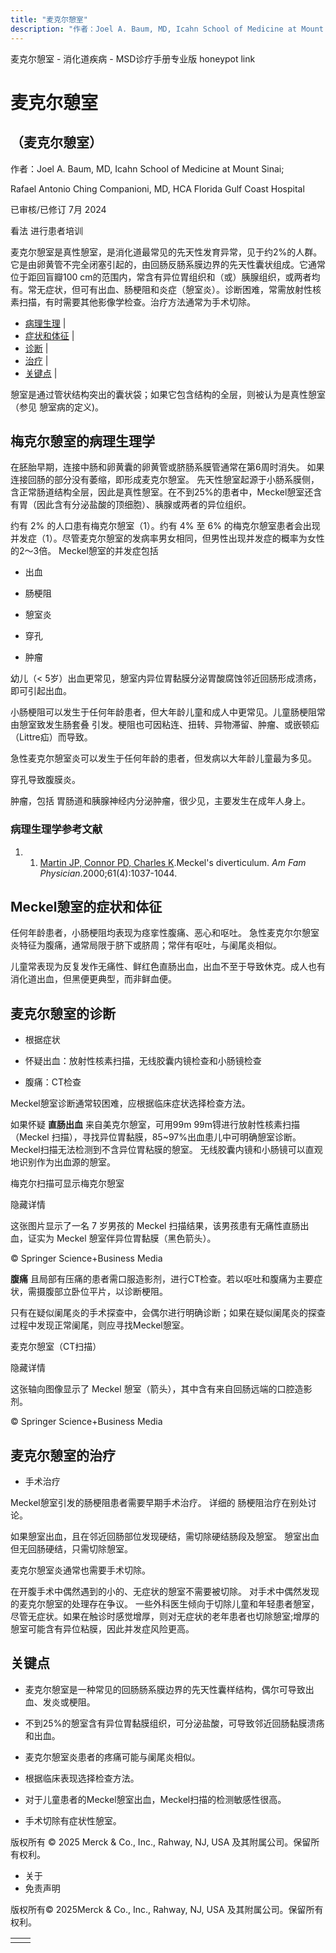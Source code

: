 ```yaml
---
title: "麦克尔憩室"
description: "作者：Joel A. Baum, MD, Icahn School of Medicine at Mount Sinai;"
---
```


﻿麦克尔憩室 \- 消化道疾病 \- MSD诊疗手册专业版 honeypot link

# 麦克尔憩室

## （麦克尔憩室）

作者：Joel A. Baum, MD, Icahn School of Medicine at Mount Sinai;

Rafael Antonio Ching Companioni, MD, HCA Florida Gulf Coast Hospital

已审核/已修订 7月 2024

看法 进行患者培训

麦克尔憩室是真性憩室，是消化道最常见的先天性发育异常，见于约2%的人群。 它是由卵黄管不完全闭塞引起的，由回肠反肠系膜边界的先天性囊状组成。它通常位于距回盲瓣100 cm的范围内，常含有异位胃组织和（或）胰腺组织，或两者均有。常无症状，但可有出血、肠梗阻和炎症（憩室炎）。诊断困难，常需放射性核素扫描，有时需要其他影像学检查。治疗方法通常为手术切除。

- [病理生理](#病理生理_v34433916_zh) \|
- [症状和体征](#症状和体征_v34433942_zh) \|
- [诊断](#诊断_v34433946_zh) \|
- [治疗](#治疗_v34433959_zh) \|
- [关键点](#关键点_v34433969_zh) \|

憩室是通过管状结构突出的囊状袋；如果它包含结构的全层，则被认为是真性憩室（参见 憩室病的定义)。

## 梅克尔憩室的病理生理学

在胚胎早期，连接中肠和卵黄囊的卵黄管或脐肠系膜管通常在第6周时消失。 如果连接回肠的部分没有萎缩，即形成麦克尔憩室。 先天性憩室起源于小肠系膜侧，含正常肠道结构全层，因此是真性憩室。在不到25%的患者中，Meckel憩室还含有胃（因此含有分泌盐酸的顶细胞）、胰腺或两者的异位组织。

约有 2% 的人口患有梅克尔憩室（1）。约有 4% 至 6% 的梅克尔憩室患者会出现并发症（1）。尽管麦克尔憩室的发病率男女相同，但男性出现并发症的概率为女性的2～3倍。 Meckel憩室的并发症包括

- 出血

- 肠梗阻

- 憩室炎

- 穿孔

- 肿瘤


幼儿（< 5岁）出血更常见，憩室内异位胃黏膜分泌胃酸腐蚀邻近回肠形成溃疡，即可引起出血。

小肠梗阻可以发生于任何年龄患者，但大年龄儿童和成人中更常见。儿童肠梗阻常由憩室致发生肠套叠 引发。梗阻也可因粘连、扭转、异物滞留、肿瘤、或嵌顿疝（Littre疝）而导致。

急性麦克尔憩室炎可以发生于任何年龄的患者，但发病以大年龄儿童最为多见。

穿孔导致腹膜炎。

肿瘤，包括 胃肠道和胰腺神经内分泌肿瘤，很少见，主要发生在成年人身上。

### 病理生理学参考文献

1. 1. [Martin JP, Connor PD, Charles K](https://pubmed.ncbi.nlm.nih.gov/10706156/).Meckel's diverticulum. _Am Fam Physician_.2000;61(4):1037-1044.


## Meckel憩室的症状和体征

任何年龄患者，小肠梗阻均表现为痉挛性腹痛、恶心和呕吐。 急性麦克尔尔憩室炎特征为腹痛，通常局限于脐下或脐周；常伴有呕吐，与阑尾炎相似。

儿童常表现为反复发作无痛性、鲜红色直肠出血，出血不至于导致休克。成人也有消化道出血，但黑便更典型，而非鲜血便。

## 麦克尔憩室的诊断

- 根据症状

- 怀疑出血：放射性核素扫描，无线胶囊内镜检查和小肠镜检查

- 腹痛：CT检查


Meckel憩室诊断通常较困难，应根据临床症状选择检查方法。

如果怀疑 **直肠出血** 来自美克尔憩室，可用99m 99m锝进行放射性核素扫描（Meckel 扫描），寻找异位胃黏膜，85~97%出血患儿中可明确憩室诊断。 Meckel扫描无法检测到不含异位胃粘膜的憩室。 无线胶囊内镜和小肠镜可以直观地识别作为出血源的憩室。

梅克尔扫描可显示梅克尔憩室



隐藏详情

这张图片显示了一名 7 岁男孩的 Meckel 扫描结果，该男孩患有无痛性直肠出血，证实为 Meckel 憩室伴异位胃黏膜（黑色箭头）。

© Springer Science+Business Media

**腹痛** 且局部有压痛的患者需口服造影剂，进行CT检查。若以呕吐和腹痛为主要症状，需摄腹部立卧位平片，以诊断梗阻。

只有在疑似阑尾炎的手术探查中，会偶尔进行明确诊断；如果在疑似阑尾炎的探查过程中发现正常阑尾，则应寻找Meckel憩室。

麦克尔憩室（CT扫描）



隐藏详情

这张轴向图像显示了 Meckel 憩室（箭头），其中含有来自回肠远端的口腔造影剂。

© Springer Science+Business Media

## 麦克尔憩室的治疗

- 手术治疗


Meckel憩室引发的肠梗阻患者需要早期手术治疗。 详细的 肠梗阻治疗在别处讨论。

如果憩室出血，且在邻近回肠部位发现硬结，需切除硬结肠段及憩室。 憩室出血但无回肠硬结，只需切除憩室。

麦克尔憩室炎通常也需要手术切除。

在开腹手术中偶然遇到的小的、无症状的憩室不需要被切除。 对手术中偶然发现的麦克尔憩室的处理存在争议。 一些外科医生倾向于切除儿童和年轻患者憩室，尽管无症状。如果在触诊时感觉增厚，则对无症状的老年患者也切除憩室;增厚的憩室可能含有异位粘膜，因此并发症风险更高。

## 关键点

- 麦克尔憩室是一种常见的回肠肠系膜边界的先天性囊样结构，偶尔可导致出血、发炎或梗阻。

- 不到25%的憩室含有异位胃黏膜组织，可分泌盐酸，可导致邻近回肠黏膜溃疡和出血。

- 麦克尔憩室炎患者的疼痛可能与阑尾炎相似。

- 根据临床表现选择检查方法。

- 对于儿童患者的Meckel憩室出血，Meckel扫描的检测敏感性很高。

- 手术切除有症状性憩室。




版权所有 © 2025
Merck & Co., Inc., Rahway, NJ, USA 及其附属公司。保留所有权利。

- 关于
- 免责声明

版权所有© 2025Merck & Co., Inc., Rahway, NJ, USA 及其附属公司。保留所有权利。

|     |     |
| --- | --- |
|  |  |